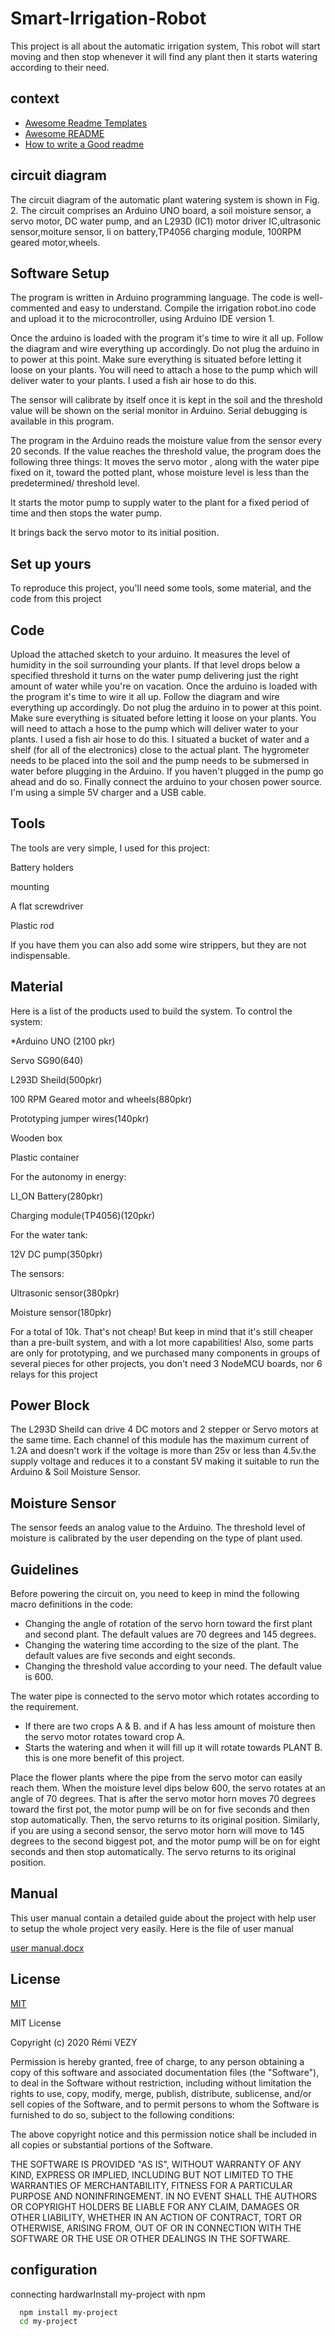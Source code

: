 
# Smart-Irrigation-Robot

This project is all about the automatic irrigation system, This robot will start moving and then stop whenever it will find any plant then it starts watering according to their need.


## context

 - [Awesome Readme Templates](https://awesomeopensource.com/project/elangosundar/awesome-README-templates)
 - [Awesome README](https://github.com/matiassingers/awesome-readme)
 - [How to write a Good readme](https://bulldogjob.com/news/449-how-to-write-a-good-readme-for-your-github-project)


## circuit diagram
The circuit diagram of the automatic plant watering system is shown in Fig. 2. The circuit comprises an Arduino UNO board, a soil moisture sensor, a servo motor, DC water pump, and an L293D (IC1) motor driver IC,ultrasonic sensor,moiture sensor, li on battery,TP4056 charging module, 100RPM geared motor,wheels.

## Software Setup 
The program is written in Arduino programming language. The code is well-commented and easy to understand. Compile the irrigation robot.ino code and upload it to the microcontroller, using Arduino IDE version 1.

Once the arduino is loaded with the program it's time to wire it all up. Follow the diagram and wire everything up accordingly. Do not plug the arduino in to power at this point. Make sure everything is situated before letting it loose on your plants. You will need to attach a hose to the pump which will deliver water to your plants. I used a fish air hose to do this.

The sensor will calibrate by itself once it is kept in the soil and the threshold value will be shown on the serial monitor in Arduino. Serial debugging is available in this program.

The program in the Arduino reads the moisture value from the sensor every 20 seconds. If the value reaches the threshold value, the program does the following three things:
It moves the servo motor , along with the water pipe fixed on it, toward the potted plant, whose moisture level is less than the predetermined/ threshold level.

It starts the motor pump to supply water to the plant for a fixed period of time and then stops the water pump.


It brings back the servo motor to its initial position.

## Set up yours
To reproduce this project, you'll need some tools, some material, and the code from this project
## Code
Upload the attached sketch to your arduino. It measures the level of humidity in the soil surrounding your plants. If that level drops below a specified threshold it turns on the water pump delivering just the right amount of water while you're on vacation.
Once the arduino is loaded with the program it's time to wire it all up. Follow the diagram and wire everything up accordingly. Do not plug the arduino in to power at this point. Make sure everything is situated before letting it loose on your plants. You will need to attach a hose to the pump which will deliver water to your plants. I used a fish air hose to do this.
I situated a bucket of water and a shelf (for all of the electronics) close to the actual plant. The hygrometer needs to be placed into the soil and the pump needs to be submersed in water before plugging in the Arduino. If you haven't plugged in the pump go ahead and do so. Finally connect the arduino to your chosen power source. I'm using a simple 5V charger and a USB cable.

## Tools
The tools are very simple, I used for this project:

Battery holders

mounting

A flat screwdriver 

Plastic rod

If you have them you can also add some wire strippers, but they are not indispensable.

## Material
Here is a list of the products used to build the system.
To control the system:

*Arduino UNO (2100 pkr)

Servo SG90(640)

L293D Sheild(500pkr)

100 RPM Geared motor and wheels(880pkr)

Prototyping jumper wires(140pkr)

Wooden box

Plastic container

For the autonomy in energy:

LI_ON Battery(280pkr)

Charging module(TP4056)(120pkr)

For the water tank:

12V DC pump(350pkr)

The sensors:

Ultrasonic sensor(380pkr)

Moisture sensor(180pkr)


For a total of 10k. That's not cheap! But keep in mind that it's still cheaper than a pre-built system, and with a lot more capabilities! Also, some parts are only for prototyping, and we purchased many components in groups of several pieces for other projects, you don't need 3 NodeMCU boards, nor 6 relays for this project

## Power Block
 The L293D Sheild  can drive 4 DC motors and 2 stepper or Servo motors at the same time. Each channel of this module has the maximum current of 1.2A and doesn't work if the voltage is more than 25v or less than 4.5v.the supply voltage and reduces it to a constant 5V making it suitable to run the Arduino & Soil Moisture Sensor.

## Moisture Sensor
The sensor feeds an analog value to the Arduino. The threshold level of moisture is calibrated by the user depending on the type of plant used.

## Guidelines
Before powering the circuit on, you need to keep in mind the following macro definitions in the code:
* Changing the angle of rotation of the servo horn toward the first plant and second plant. The default values are 70 degrees and 145 degrees.
* Changing the watering time according to the size of the plant. The default values are five seconds and eight seconds.
* Changing the threshold value according to your need. The default value is 600.

The water pipe is connected to the servo motor which rotates according to the requirement.
* If there are two crops A & B. and if A has less amount of moisture then the servo motor rotates toward crop A.
* Starts the watering and when it will fill up it will rotate towards PLANT B. this is one more benefit of this project.

Place the flower plants where the pipe from the servo motor can easily reach them. When the moisture level dips below 600, the servo  rotates at an angle of 70 degrees. That is after the servo motor horn moves 70 degrees toward the first pot, the motor pump will be on for five seconds and then stop automatically. Then, the servo returns to its original position. Similarly, if you are using a second sensor, the servo motor horn will move to 145 degrees to the second biggest pot, and the motor pump will be on for eight seconds and then stop automatically. The servo returns to its original position.

## Manual
This user manual contain a detailed guide about the project with help user to setup the whole project very easily. Here is the file of user manual


[user manual.docx](https://github.com/digiworld01/smart-irrigation-robot/files/10879383/user.manual.docx)

## License

[MIT](https://choosealicense.com/licenses/mit/)

MIT License

Copyright (c) 2020 Rémi VEZY

Permission is hereby granted, free of charge, to any person obtaining a copy
of this software and associated documentation files (the "Software"), to deal
in the Software without restriction, including without limitation the rights
to use, copy, modify, merge, publish, distribute, sublicense, and/or sell
copies of the Software, and to permit persons to whom the Software is
furnished to do so, subject to the following conditions:

The above copyright notice and this permission notice shall be included in all
copies or substantial portions of the Software.

THE SOFTWARE IS PROVIDED "AS IS", WITHOUT WARRANTY OF ANY KIND, EXPRESS OR
IMPLIED, INCLUDING BUT NOT LIMITED TO THE WARRANTIES OF MERCHANTABILITY,
FITNESS FOR A PARTICULAR PURPOSE AND NONINFRINGEMENT. IN NO EVENT SHALL THE
AUTHORS OR COPYRIGHT HOLDERS BE LIABLE FOR ANY CLAIM, DAMAGES OR OTHER
LIABILITY, WHETHER IN AN ACTION OF CONTRACT, TORT OR OTHERWISE, ARISING FROM,
OUT OF OR IN CONNECTION WITH THE SOFTWARE OR THE USE OR OTHER DEALINGS IN THE
SOFTWARE.

## configuration
connecting hardwarInstall my-project with npm

```bash
  npm install my-project
  cd my-project
```
    
